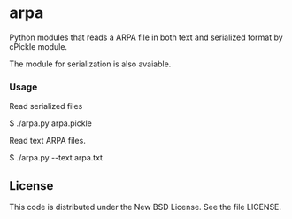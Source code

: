 arpa
====

Python modules that reads a ARPA file in both text and serialized
format by cPickle module.

The module for serialization is also avaiable.

### Usage ###

Read serialized files

   $ ./arpa.py arpa.pickle

Read text ARPA files.

   $ ./arpa.py --text arpa.txt

## License ##

This code is distributed under the New BSD License. See the file LICENSE.